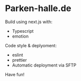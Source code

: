 # Parken-halle.de

Build using next.js with:

* Typescript
* emotion

Code style & deplyoment:
* eslint
* prettier
* Automatic deployment via SFTP

Have fun!